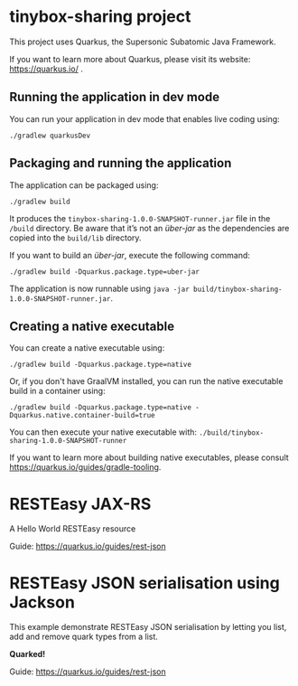 # tinybox-sharing project

This project uses Quarkus, the Supersonic Subatomic Java Framework.

If you want to learn more about Quarkus, please visit its website: https://quarkus.io/ .

## Running the application in dev mode

You can run your application in dev mode that enables live coding using:

```shell script
./gradlew quarkusDev
```

## Packaging and running the application

The application can be packaged using:

```shell script
./gradlew build
```

It produces the `tinybox-sharing-1.0.0-SNAPSHOT-runner.jar` file in the `/build` directory. Be aware
that it’s not an _über-jar_ as the dependencies are copied into the `build/lib` directory.

If you want to build an _über-jar_, execute the following command:

```shell script
./gradlew build -Dquarkus.package.type=uber-jar
```

The application is now runnable using `java -jar build/tinybox-sharing-1.0.0-SNAPSHOT-runner.jar`.

## Creating a native executable

You can create a native executable using:

```shell script
./gradlew build -Dquarkus.package.type=native
```

Or, if you don't have GraalVM installed, you can run the native executable build in a container
using:

```shell script
./gradlew build -Dquarkus.package.type=native -Dquarkus.native.container-build=true
```

You can then execute your native executable with: `./build/tinybox-sharing-1.0.0-SNAPSHOT-runner`

If you want to learn more about building native executables, please
consult https://quarkus.io/guides/gradle-tooling.

# RESTEasy JAX-RS

<p>A Hello World RESTEasy resource</p>

Guide: https://quarkus.io/guides/rest-json

# RESTEasy JSON serialisation using Jackson

<p>This example demonstrate RESTEasy JSON serialisation by letting you list, add and remove quark types from a list.</p>
<p><b>Quarked!</b></p>

Guide: https://quarkus.io/guides/rest-json
